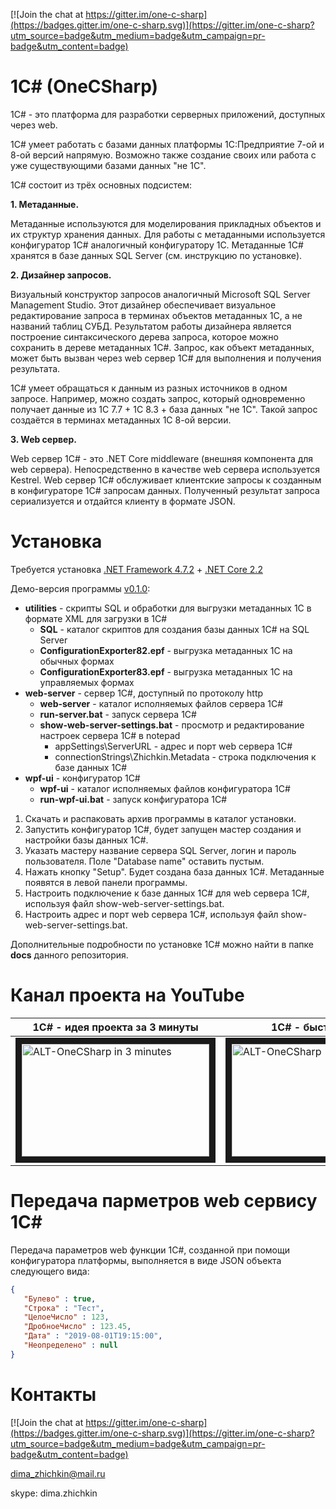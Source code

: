 ﻿[![Join the chat at https://gitter.im/one-c-sharp](https://badges.gitter.im/one-c-sharp.svg)](https://gitter.im/one-c-sharp?utm_source=badge&utm_medium=badge&utm_campaign=pr-badge&utm_content=badge)
# 1C# (OneCSharp)
1C# - это платформа для разработки серверных приложений, доступных через web.

1C# умеет работать с базами данных платформы 1С:Предприятие 7-ой и 8-ой версий напрямую.
Возможно также создание своих или работа с уже существующими базами данных "не 1С".

1C# состоит из трёх основных подсистем:

**1. Метаданные.**

Метаданные используются для моделирования прикладных объектов и их структур хранения данных.
Для работы с метаданными используется конфигуратор 1C# аналогичный конфигуратору 1С. Метаданные 1C# хранятся в базе данных SQL Server (см. инструкцию по установке).

**2. Дизайнер запросов.**

Визуальный конструктор запросов аналогичный Microsoft SQL Server Management Studio. Этот дизайнер обеспечивает визуальное редактирование запроса в терминах объектов метаданных 1С, а не названий таблиц СУБД. Результатом работы дизайнера является построение синтаксического дерева запроса, которое можно сохранить в дереве метаданных 1C#. Запрос, как объект метаданных, может быть вызван через web сервер 1C# для выполнения и получения результата.

1C# умеет обращаться к данным из разных источников в одном запросе. Например, можно создать запрос, который одновременно получает данные из 1С 7.7 + 1С 8.3 + база данных "не 1С". Такой запрос создаётся в терминах метаданных 1С 8-ой версии.

**3. Web сервер.**

Web сервер 1C# - это .NET Core middleware (внешняя компонента для web сервера).
Непосредственно в качестве web сервера используется Kestrel.
Web сервер 1C# обслуживает клиентские запросы к созданным в конфигураторе 1C# запросам данных.
Полученный результат запроса сериализуется и отдайтся клиенту в формате JSON.

# Установка

Требуется установка [.NET Framework 4.7.2](https://dotnet.microsoft.com/download/dotnet-framework/net472) + [.NET Core 2.2](https://dotnet.microsoft.com/download/dotnet-core)

Демо-версия программы [v0.1.0](https://github.com/zhichkin/one-c-sharp/releases/download/v0.1.0/one-c-sharp-demo-version.zip):

* **utilities** - скрипты SQL и обработки для выгрузки метаданных 1С в формате XML для загрузки в 1C#
  - **SQL** - каталог скриптов для создания базы данных 1C# на SQL Server
  - **ConfigurationExporter82.epf** - выгрузка метаданных 1С на обычных формах
  - **ConfigurationExporter83.epf** - выгрузка метаданных 1С на управляемых формах
* **web-server** - сервер 1C#, доступный по протоколу http
  - **web-server** - каталог исполняемых файлов сервера 1C#
  - **run-server.bat** - запуск сервера 1C#
  - **show-web-server-settings.bat** - просмотр и редактирование настроек сервера 1C# в notepad
    - appSettings\ServerURL - адрес и порт web сервера 1C#
    - connectionStrings\Zhichkin.Metadata - строка подключения к базе данных 1C#
* **wpf-ui** - конфигуратор 1C#
  - **wpf-ui** - каталог исполняемых файлов конфигуратора 1C#
  - **run-wpf-ui.bat** - запуск конфигуратора 1C#

1. Скачать и распаковать архив программы в каталог установки.
2. Запустить конфигуратор 1C#, будет запущен мастер создания и настройки базы данных 1C#.
3. Указать мастеру название сервера SQL Server, логин и пароль пользователя. Поле "Database name" оставить пустым.
4. Нажать кнопку "Setup". Будет создана база данных 1C#. Метаданные появятся в левой панели программы.
5. Настроить подключение к базе данных 1C# для web сервера 1C#, используя файл show-web-server-settings.bat.
6. Настроить адрес и порт web сервера 1C#, используя файл show-web-server-settings.bat.

Дополнительные подробности по установке 1C# можно найти в папке **docs** данного репозитория.

# Канал проекта на YouTube

| 1C# - идея проекта за 3 минуты | 1C# - быстрый старт |
|---|---|
|<a href="https://youtu.be/OsW-2OeAA00" target="_blank"><img src="https://img.youtube.com/vi/OsW-2OeAA00/mqdefault.jpg" alt="ALT-OneCSharp in 3 minutes" width="300" height="180" border="10" /></a>|<a href="https://youtu.be/TUu8-dQHwiA" target="_blank"><img src="https://img.youtube.com/vi/TUu8-dQHwiA/mqdefault.jpg" alt="ALT-OneCSharp - quick start" width="300" height="180" border="10" /></a>|

# Передача парметров web сервису 1C#

Передача параметров web функции 1C#, созданной при помощи конфигуратора платформы, выполняется в виде JSON объекта следующего вида:
```json
{
   "Булево" : true,
   "Строка" : "Тест",
   "ЦелоеЧисло" : 123,
   "ДробноеЧисло" : 123.45,
   "Дата" : "2019-08-01T19:15:00",
   "Неопределено" : null
}
```

# Контакты
[![Join the chat at https://gitter.im/one-c-sharp](https://badges.gitter.im/one-c-sharp.svg)](https://gitter.im/one-c-sharp?utm_source=badge&utm_medium=badge&utm_campaign=pr-badge&utm_content=badge)

dima_zhichkin@mail.ru

skype: dima.zhichkin
